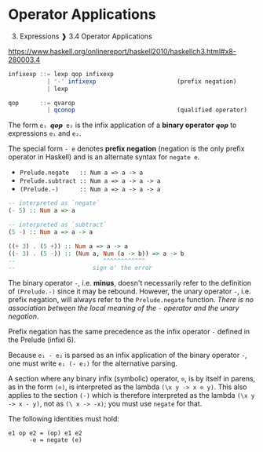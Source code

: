 # Operator Applications

3. Expressions ❱ 3.4 Operator Applications

https://www.haskell.org/onlinereport/haskell2010/haskellch3.html#x8-280003.4


```js bnf
infixexp ::= lexp qop infixexp
           | '-' infixexp                       (prefix negation)
           | lexp

qop      ::= qvarop
           | qconop                             (qualified operator)
```



The form `e₁ 𝙦𝙤𝙥 e₂` is the infix application of a **binary operator** `𝙦𝙤𝙥` to expressions `e₁` and `e₂`.

The special form `- e` denotes **prefix negation** (negation is the only prefix operator in Haskell) and is an alternate syntax for `negate e`.

- `Prelude.negate   :: Num a => a -> a`
- `Prelude.subtract :: Num a => a -> a -> a`
- `(Prelude.-)      :: Num a => a -> a -> a`


```hs
-- interpreted as `negate`
(- 5) :: Num a => a

-- interpreted as `subtract`
(5 -) :: Num a => a -> a

((+ 3) . (5 +)) :: Num a => a -> a
((- 3) . (5 -)) :: (Num a, Num (a -> b)) => a -> b
--                         ^^^^^^^^^^^^
--                      sign o' the error
```

The binary operator `-`, i.e. **minus**, doesn't necessarily refer to the definition of `(Prelude.-)` since it may be rebound. However, the unary operator `-`, i.e. prefix negation, will always refer to the `Prelude.negate` function. *There is no association between the local meaning of the `-` operator and the unary negation*.

Prefix negation has the same precedence as the infix operator `-` defined in the Prelude (infixl 6).

Because `e₁ - e₂` is parsed as an infix application of the binary operator `-`, one must write `e₁ (- e₂)` for the alternative parsing.

A section where any binary infix (symbolic) operator, `⊙`, is by itself in parens, as in the form `(⊙)`, is interpreted as the lambda `(\x y -> x ⊙ y)`. This also applies to the section `(-)` which is therefore interpreted as the lambda `(\x y -> x - y)`, not as `(\ x -> -x)`; you must use `negate` for that.

The following identities must hold:

```
e1 op e2 = (op) e1 e2
      -e = negate (e)
```
